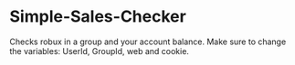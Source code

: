 # Simple-Sales-Checker

Checks robux in a group and your account balance.
Make sure to change the variables: UserId, GroupId, web and cookie.
